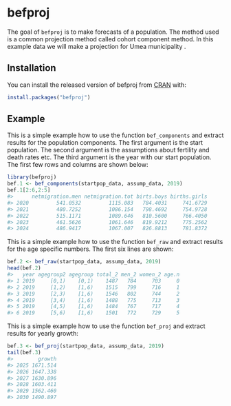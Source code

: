 
<!-- README.md is generated from README.Rmd. Please edit that file -->

# befproj

<!-- badges: start -->

<!-- badges: end -->

The goal of `befproj` is to make forecasts of a population. The method
used is a common projection method called cohort component method. In
this example data we will make a projection for Umea municipality .

## Installation

You can install the released version of befproj from
[CRAN](https://CRAN.R-project.org) with:

``` r
install.packages("befproj")
```

## Example

This is a simple example how to use the function `bef_components` and
extract results for the population components. The first argument is the
start population. The second argument is the assumptions about fertility
and death rates etc. The third argument is the year with our start
population. The first few rows and columns are shown below:

``` r
library(befproj)
bef.1 <- bef_components(startpop_data, assump_data, 2019)
bef.1[2:6,2:5]
#>      netmigration.men netmigration.tot birts.boys births.girls
#> 2020         541.0532         1115.083   784.4031     741.6729
#> 2021         480.7252         1086.154   798.4692     754.9728
#> 2022         515.1171         1089.646   810.5600     766.4050
#> 2023         461.5626         1061.646   819.9212     775.2562
#> 2024         486.9417         1067.007   826.8813     781.8372
```

This is a simple example how to use the function `bef_raw` and extract
results for the age specific numbers. The first six lines are shown:

``` r
bef.2 <- bef_raw(startpop_data, assump_data, 2019)
head(bef.2)
#>   year agegroup2 agegroup total_2 men_2 women_2 age.n
#> 1 2019     [0,1)    [0,1)    1487   784     703     0
#> 2 2019     [1,2)    [1,6)    1515   799     716     1
#> 3 2019     [2,3)    [1,6)    1546   802     744     2
#> 4 2019     [3,4)    [1,6)    1488   775     713     3
#> 5 2019     [4,5)    [1,6)    1484   767     717     4
#> 6 2019     [5,6)    [1,6)    1501   772     729     5
```

This is a simple example how to use the function `bef_proj` and extract
results for yearly growth:

``` r
bef.3 <- bef_proj(startpop_data, assump_data, 2019)
tail(bef.3)
#>        growth
#> 2025 1671.514
#> 2026 1647.338
#> 2027 1630.896
#> 2028 1603.411
#> 2029 1562.460
#> 2030 1490.897
```
